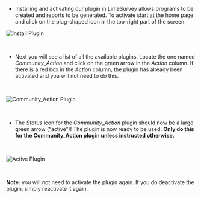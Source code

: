* Installing and activating our plugin in LimeSurvey allows programs to be created and reports to be generated. To activate start at the home page and click on the plug-shaped icon in the top-right part of the screen.

![Install Plugin](../img/install-plugin.png)

<br />

* Next you will see a list of all the available plugins. Locate the one named _Community_\__Action_ and click on the green arrow in the _Action_ column. If there is a red box in the _Action_ column, the plugin has already been activated and you will not need to do this.

<br />

![Community_Action Plugin](../img/ca-plugin.png)

<br />

* The _Status_ icon for the _Community_\__Action_ plugin should now be a large green arrow (“active”)! The plugin is now ready to be used.  **Only do this for the Community_Action plugin unless instructed otherwise.** 

<br />

![Active Plugin](../img/active-plugin.png)

<br />

**Note:** you will not need to activate the plugin again. If you do deactivate the plugin, simply reactivate it again.